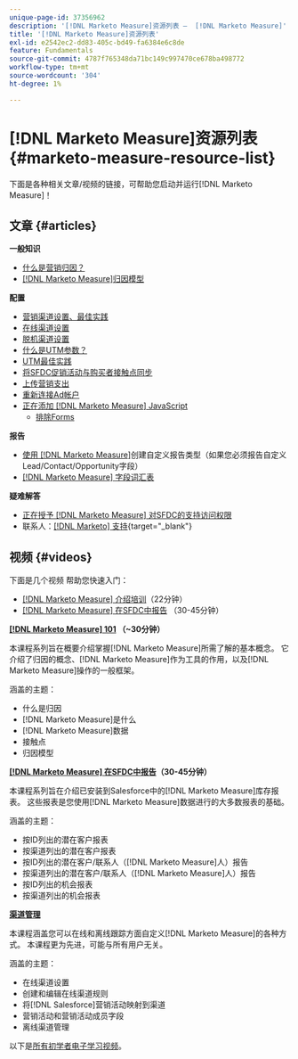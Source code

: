 ```yaml
---
unique-page-id: 37356962
description: '[!DNL Marketo Measure]资源列表 —  [!DNL Marketo Measure]'
title: '[!DNL Marketo Measure]资源列表'
exl-id: e2542ec2-dd83-405c-bd49-fa6384e6c8de
feature: Fundamentals
source-git-commit: 4787f765348da71bc149c997470ce678ba498772
workflow-type: tm+mt
source-wordcount: '304'
ht-degree: 1%

---
```


# [!DNL Marketo Measure]资源列表 {#marketo-measure-resource-list}

下面是各种相关文章/视频的链接，可帮助您启动并运行[!DNL Marketo Measure]！

## 文章 {#articles}

**一般知识**

* [什么是营销归因？](/help/introduction-to-marketo-measure/overview-resources/marketing-attribution.md)
* [[!DNL Marketo Measure]归因模型](/help/introduction-to-marketo-measure/overview-resources/marketo-measure-attribution-models.md)

**配置**

* [营销渠道设置、最佳实践](/help/channel-tracking-and-setup/online-channels/marketing-channels-and-subchannels.md)
* [在线渠道设置](/help/channel-tracking-and-setup/online-channels/online-custom-channel-setup.md)
* [脱机渠道设置](/help/channel-tracking-and-setup/offline-channels/offline-custom-channel-setup.md)
* [什么是UTM参数？](/help/channel-tracking-and-setup/online-channels/utm-parameters.md)
* [UTM最佳实践](/help/channel-tracking-and-setup/online-channels/best-practices-for-setting-up-utm-parameters.md)
* [将SFDC促销活动与购买者接触点同步](/help/channel-tracking-and-setup/offline-channels/legacy-processes/campaigns-and-campaign-members.md)
* [上传营销支出](/help/marketing-spend/spend-management/marketing-channel-costs.md#uploading-marketing-costs)
* [重新连接Ad帐户](/help/api-connections/utilizing-marketo-measures-api-connections/reauthorizing-connected-accounts.md)
* [正在添加 [!DNL Marketo Measure] JavaScript](/help/marketo-measure-tracking/setting-up-tracking/adding-marketo-measure-script.md)
   * [排除Forms](/help/marketo-measure-tracking/setting-up-tracking/excluding-marketo-measure-from-specific-forms.md)

**报告**

* [使用 [!DNL Marketo Measure]](/help/marketo-measure-salesforce-reporting/new-report-types/creating-custom-marketo-measure-report-types.md)创建自定义报告类型（如果您必须报告自定义Lead/Contact/Opportunity字段）
* [ [!DNL Marketo Measure] 字段词汇表](/help/introduction-to-marketo-measure/overview-resources/glossary-of-marketo-measure-fields.md)

**疑难解答**

* [正在授予 [!DNL Marketo Measure] 对SFDC的支持访问权限](/help/miscellaneous/other-related-resources/granting-salesforce-access-to-marketo-measure-support.md)
* 联系人：[[!DNL Marketo] 支持](https://nation.marketo.com/t5/support/ct-p/Support){target="_blank"}

## 视频 {#videos}

下面是几个视频    帮助您快速入门：

* [[!DNL Marketo Measure] 介绍培训](https://share.vidyard.com/watch/Pb4DuWJwtFgw3jUBDGneb4?)（22分钟）
* [[!DNL Marketo Measure] 在SFDC中报告](https://experienceleague.adobe.com/docs/marketo-learn/tutorials/overview.html) （30-45分钟）

**[[!DNL Marketo Measure] 101](https://experienceleague.adobe.com/docs/marketo-learn/tutorials/overview.html) （~30分钟）**

本课程系列旨在概要介绍掌握[!DNL Marketo Measure]所需了解的基本概念。 它介绍了归因的概念、[!DNL Marketo Measure]作为工具的作用，以及[!DNL Marketo Measure]操作的一般框架。

涵盖的主题：

* 什么是归因
* [!DNL Marketo Measure]是什么
* [!DNL Marketo Measure]数据
* 接触点
* 归因模型

**[[!DNL Marketo Measure] 在SFDC中报告](https://experienceleague.adobe.com/docs/marketo-learn/tutorials/overview.html)（30-45分钟）**

本课程系列旨在介绍已安装到Salesforce中的[!DNL Marketo Measure]库存报表。 这些报表是您使用[!DNL Marketo Measure]数据进行的大多数报表的基础。

涵盖的主题：

* 按ID列出的潜在客户报表
* 按渠道列出的潜在客户报表
* 按ID列出的潜在客户/联系人（[!DNL Marketo Measure]人）报告
* 按渠道列出的潜在客户/联系人（[!DNL Marketo Measure]人）报告
* 按ID列出的机会报表
* 按渠道列出的机会报表

**[渠道管理](https://experienceleague.adobe.com/docs/marketo-learn/tutorials/overview.html)**

本课程涵盖您可以在线和离线跟踪方面自定义[!DNL Marketo Measure]的各种方式。 本课程更为先进，可能与所有用户无关。

涵盖的主题：

* 在线渠道设置
* 创建和编辑在线渠道规则
* 将[!DNL Salesforce]营销活动映射到渠道
* 营销活动和营销活动成员字段
* 离线渠道管理

以下是[所有初学者电子学习视频](https://experienceleague.adobe.com/docs/marketo-learn/tutorials/overview.html)。
